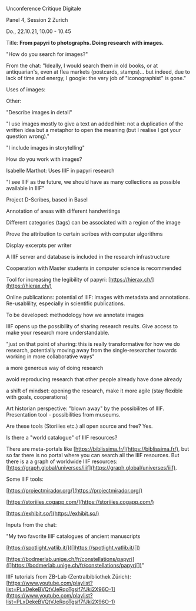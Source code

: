 
Unconference Critique Digitale

Panel 4, Session 2 Zurich

Do., 22.10.21, 10.00 - 10.45



Title: **From papyri to photographs. Doing research with images.**



"How do you search for images?"

From the chat: "Ideally, I would search them in old books, or at antiquarian's, even at flea markets (postcards, stamps)... but indeed, due to lack of time and energy, I google: the very job of "iconographist" is gone."



Uses of images:

Other: 

"Describe images in detail"

"I use images mostly to give a text an added hint: not a duplication of the written idea but a metaphor to open the meaning (but I realise I got your question wrong)."

"I include images in storytelling"



How do you work with images?

Isabelle Marthot: Uses IIIF in papyri research

"I see IIIF as the future, we should have as many collections as possible available in IIIF"

Project D-Scribes, based in Basel

Annotation of areas with different handwritings

Different categories (tags) can be associated with a region of the image

Prove the attribution to certain scribes with computer algorithms

Display excerpts per writer

A IIIF server and database is included in the research infrastructure

Cooperation with Master students in computer science is recommended

Tool for increasing the legibility of papyri: [https://hierax.ch/](https://hierax.ch/)



Online publications: potential of IIIF: images with metadata and annotations. Re-usablility, especially in scientific publications.

To be developed: methodology how we annotate images

IIIF opens up the possibility of sharing research results. Give access to make your research more understandable.

"just on that point of sharing: this is really transformative for how we do research, potentially moving away from the single-researcher towards working in more collaborative ways"

a more generous way of doing research

avoid reproducing research that other people already have done already

a shift of mindset: opening the research, make it more agile (stay flexible with goals, cooperations)



Art historian perspective: "blown away" by the possibilites of IIIF. Presentation tool - possibilities from museums.

Are these tools (Storiiies etc.) all open source and free? Yes.



Is there a "world catalogue" of IIIF resources?

There are meta-portals like [https://biblissima.fr/](https://biblissima.fr/), but so far there is no portal where you can search all the IIIF resources. But there is a a graph of worldwide IIIF resources: [https://graph.global/universes/iiif](https://graph.global/universes/iiif).



Some IIIF tools:

[https://projectmirador.org/](https://projectmirador.org/)

[https://storiiies.cogapp.com/](https://storiiies.cogapp.com/)

[https://exhibit.so/](https://exhibit.so/)



Inputs from the chat:

"My two favorite IIIF catalogues of ancient manuscripts

[https://spotlight.vatlib.it/]([]https://spotlight.vatlib.it/[])

[https://bodmerlab.unige.ch/fr/constellations/papyri]([]https://bodmerlab.unige.ch/fr/constellations/papyri[])"



IIIF tutorials from ZB-Lab (Zentralbibliothek Zürich): [https://www.youtube.com/playlist?list=PLxDekeBVQtVJeRqoTgsif7fJki2X96O-1](https://www.youtube.com/playlist?list=PLxDekeBVQtVJeRqoTgsif7fJki2X96O-1)
